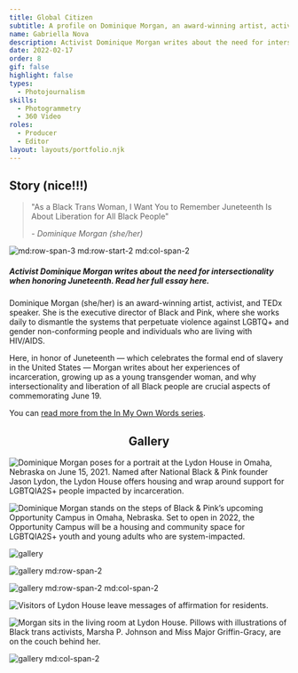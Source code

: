 ```yaml
---
title: Global Citizen
subtitle: A profile on Dominique Morgan, an award-winning artist, activist, and TEDx speaker. 
name: Gabriella Nova
description: Activist Dominique Morgan writes about the need for intersectionality when honoring Juneteenth.
date: 2022-02-17
order: 8
gif: false
highlight: false
types:
  - Photojournalism
skills:
  - Photogrammetry
  - 360 Video
roles:
  - Producer
  - Editor
layout: layouts/portfolio.njk
---
```


<copy-wrap class="grid-center sm:grid-center md:col-start-3 md:col-end-6">

## Story (nice!!!)

</copy-wrap>

<copy-wrap class="grid-center sm:grid-center md:col-start-3 md:col-end-6 border-l-4 pl-4 p-2">

> "As a Black Trans Woman, I Want You to Remember Juneteenth Is About Liberation for All Black People" 
>
> <cite class="font-work-sans">- Dominique Morgan (she/her)</cite>

</copy-wrap>

<!-- "--object-position: center bottom;" -->
![](./assets/img/global-citizen/gallery/20210615_GlobalCitizen_DominiqueMorgan-33.jpg "md:row-span-3 md:row-start-2 md:col-span-2")


<copy-wrap class="grid-center sm:grid-center md:col-start-3 md:col-end-6 pb-16">

##### Activist Dominique Morgan writes about the need for intersectionality when honoring Juneteenth. Read her full essay here. 

Dominique Morgan (she/her) is an award-winning artist, activist, and TEDx speaker. She is the executive director of Black and Pink, where she works daily to dismantle the systems that perpetuate violence against LGBTQ+ and gender non-conforming people and individuals who are living with HIV/AIDS. 

Here, in honor of Juneteenth — which celebrates the formal end of slavery in the United States — Morgan writes about her experiences of incarceration, growing up as a young transgender woman, and why intersectionality and liberation of all Black people are crucial aspects of commemorating June 19.

You can <a href="https://www.globalcitizen.org/en/content/dominique-morgan-juneteenth-pride-in-my-own-words/" target="_blank">read more from the In My Own Words series</a>.

</copy-wrap>

<copy-wrap class="grid-center sm:grid-center md:grid-center" align="center">

## Gallery

</copy-wrap>

![Dominique Morgan poses for a portrait at the Lydon House in Omaha, Nebraska on June 15, 2021. Named after National Black & Pink founder Jason Lydon, the Lydon House offers housing and wrap around support for LGBTQIA2S+ people impacted by incarceration.](./assets/img/global-citizen/gallery/20210615_GlobalCitizen_DominiqueMorgan-06.jpg "gallery md:row-span-2 md:row-start-5")

![Dominique Morgan stands on the steps of Black & Pink’s upcoming Opportunity Campus in Omaha, Nebraska. Set to open in 2022, the Opportunity Campus will be a housing and community space for LGBTQIA2S+ youth and young adults who are system-impacted.](./assets/img/global-citizen/gallery/20210615_GlobalCitizen_DominiqueMorgan-50.jpg "gallery md:col-span-2")

![](./assets/img/global-citizen/gallery/20210615_GlobalCitizen_DominiqueMorgan-21.jpg "gallery")

![](./assets/img/global-citizen/gallery/20210615_GlobalCitizen_DominiqueMorgan-24.jpg "gallery md:row-span-2")

![](./assets/img/global-citizen/gallery/20210615_GlobalCitizen_DominiqueMorgan-54.jpg "gallery md:row-span-2 md:col-span-2")

![Visitors of Lydon House leave messages of affirmation for residents.](./assets/img/global-citizen/gallery/20210615_GlobalCitizen_DominiqueMorgan-16.jpg "gallery md:row-span-2")

![Morgan sits in the living room at Lydon House. Pillows with illustrations of Black trans activists, Marsha P. Johnson and Miss Major Griffin-Gracy, are on the couch behind her.](./assets/img/global-citizen/gallery/20210615_GlobalCitizen_DominiqueMorgan-01.jpg "gallery")

![](./assets/img/global-citizen/gallery/20210615_GlobalCitizen_DominiqueMorgan-25.jpg "gallery md:col-span-2")